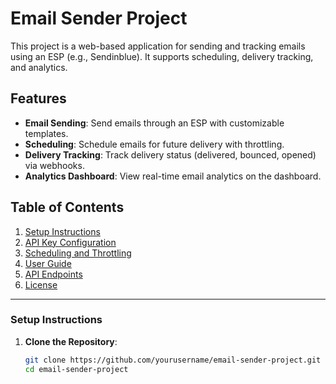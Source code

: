 # Email Sender Project

This project is a web-based application for sending and tracking emails using an ESP (e.g., Sendinblue). It supports scheduling, delivery tracking, and analytics.

## Features

- **Email Sending**: Send emails through an ESP with customizable templates.
- **Scheduling**: Schedule emails for future delivery with throttling.
- **Delivery Tracking**: Track delivery status (delivered, bounced, opened) via webhooks.
- **Analytics Dashboard**: View real-time email analytics on the dashboard.

## Table of Contents

1. [Setup Instructions](#setup-instructions)
2. [API Key Configuration](#api-key-configuration)
3. [Scheduling and Throttling](#scheduling-and-throttling)
4. [User Guide](#user-guide)
5. [API Endpoints](#api-endpoints)
6. [License](#license)

---

### Setup Instructions

1. **Clone the Repository**:
   ```bash
   git clone https://github.com/yourusername/email-sender-project.git
   cd email-sender-project
